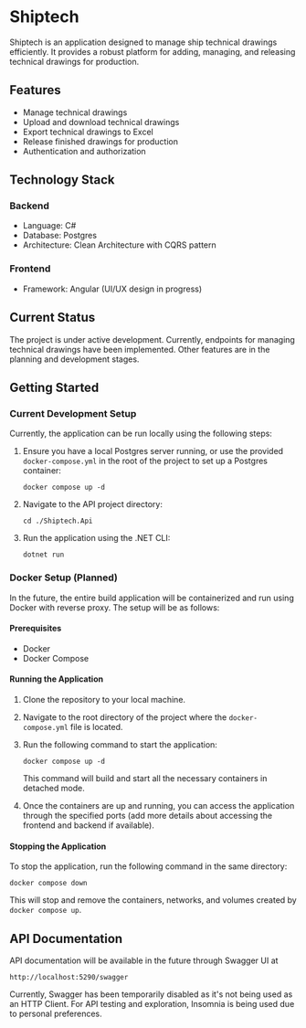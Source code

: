 # Shiptech

Shiptech is an application designed to manage ship technical drawings efficiently. It provides a robust platform for adding, managing, and releasing technical drawings for production.

## Features

- Manage technical drawings
- Upload and download technical drawings
- Export technical drawings to Excel
- Release finished drawings for production
- Authentication and authorization

## Technology Stack

### Backend
- Language: C#
- Database: Postgres
- Architecture: Clean Architecture with CQRS pattern

### Frontend
- Framework: Angular (UI/UX design in progress)

## Current Status

The project is under active development. Currently, endpoints for managing technical drawings have been implemented. Other features are in the planning and development stages.

## Getting Started

### Current Development Setup

Currently, the application can be run locally using the following steps:

1. Ensure you have a local Postgres server running, or use the provided `docker-compose.yml` in the root of the project to set up a Postgres container:

   ```
   docker compose up -d
   ```

2. Navigate to the API project directory:

   ```
   cd ./Shiptech.Api
   ```

3. Run the application using the .NET CLI:

   ```
   dotnet run
   ```

### Docker Setup (Planned)

In the future, the entire build application will be containerized and run using Docker with reverse proxy. The setup will be as follows:

#### Prerequisites

- Docker
- Docker Compose

#### Running the Application

1. Clone the repository to your local machine.
2. Navigate to the root directory of the project where the `docker-compose.yml` file is located.
3. Run the following command to start the application:

   ```
   docker compose up -d
   ```

   This command will build and start all the necessary containers in detached mode.

4. Once the containers are up and running, you can access the application through the specified ports (add more details about accessing the frontend and backend if available).

#### Stopping the Application

To stop the application, run the following command in the same directory:

```
docker compose down
```

This will stop and remove the containers, networks, and volumes created by `docker compose up`.

## API Documentation

API documentation will be available in the future through Swagger UI at

```
http://localhost:5290/swagger
```

Currently, Swagger has been temporarily disabled as it's not being used as an HTTP Client. For API testing and exploration, Insomnia is being used due to personal preferences.

